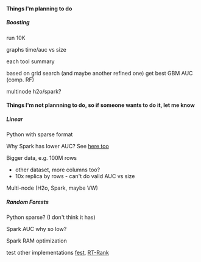 


#### Things I'm planning to do


##### Boosting

run 10K

graphs time/auc vs size

each tool summary

based on grid search (and maybe another refined one) get best GBM AUC
(comp. RF)

multinode h2o/spark?



#### Things I'm not plannning to do, so if someone wants to do it, let me know 



##### Linear

Python with sparse format

Why Spark has lower AUC? See [here too](https://github.com/BIDData/BIDMach/wiki/Benchmarks#Reuters_Data)

Bigger data, e.g. 100M rows 
- other dataset, more columns too?
- 10x replica by rows - can't do valid AUC vs size

Multi-node (H2o, Spark, maybe VW)



##### Random Forests

Python sparse? (I don't think it has)

Spark AUC why so low?

Spark RAM optimization

test other implementations [fest](http://lowrank.net/nikos/fest/), 
[RT-Rank](https://sites.google.com/site/rtranking/home)






